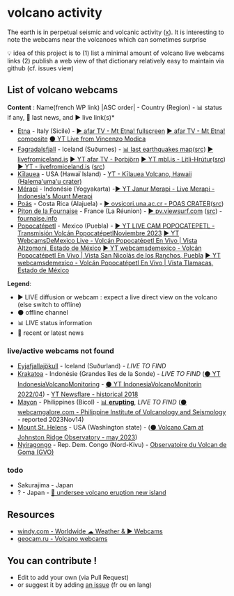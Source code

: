 # volcano activity

The earth is in perpetual seismic and volcanic activity ([x](https://twitter.com/search?q=volcano&src=typed_query)). It is interesting to note the webcams near the volcanoes which can sometimes surprise

💡 idea of this project is to (1) list a minimal amount of volcano live webcams links (2) publish a web view of that dictionary relatively easy to maintain via github (cf. issues view)

## List of volcano webcams

**Content** : Name(french WP link) |ASC order| - Country (Region) - 📊 status if any, 📰 last news, and ▶️ live link(s)*
* [Etna](https://fr.wikipedia.org/wiki/Etna) - Italy (Sicile) - [▶️ afar TV - Mt Etna! fullscreen](https://www.youtube.com/watch?v=9x8gxQcw5ps) [▶️ afar TV - Mt Etna! composite](https://www.youtube.com/watch?v=PiGBKs65A5g) [⚫️ YT Live from Vincenzo Modica](https://www.youtube.com/watch?v=cIMW_h-_X2k)
* [Fagradalsfjall](https://fr.wikipedia.org/wiki/Fagradalsfjall) - Iceland (Suðurnes) - [📊 last earthquakes map](https://vafri.is/quake/)([src](https://social.tulsa.ok.us/@blogoklahoma/111403666010144705)) [▶️ livefromiceland.is](https://livefromiceland.is/webcams/fagradalsfjall/) [▶️ YT afar TV - Þorbjörn](https://www.youtube.com/watch?v=l-5QeLIn1FA) [▶️ YT mbl.is - Litli-Hrútur](https://www.youtube.com/watch?v=LykVVU3C6D0)([src](https://dice.camp/@brunobord/110814440302065647)) [▶️ YT - livefromiceland.is](https://livefromiceland.is/webcams/litlihrutur) ([src](https://livefromiceland.is/webcams/))
* [Kīlauea](https://fr.wikipedia.org/wiki/K%C4%ABlauea) - USA (Hawaï Island) - [YT - Kīlauea Volcano, Hawaii (Halemaʻumaʻu crater)](https://www.youtube.com/watch?v=IPniOEVuZnQ)
* [Mérapi](https://fr.wikipedia.org/wiki/Merapi) - Indonésie (Yogyakarta) -[▶️ YT Janur Merapi - Live Merapi - Indonesia's Mount Merapi](https://www.youtube.com/watch?v=O6gK-l2BjZU)
* [Poás](https://fr.wikipedia.org/wiki/Po%C3%A1s) - Costa Rica (Alajuela) - [▶️ ovsicori.una.ac.cr - POAS CRATER](http://www.ovsicori.una.ac.cr/index.php/camaras/v-poas/22-camaras-volcanes/102-volcan-poas-crater)([src](http://www.ovsicori.una.ac.cr/index.php/camaras))
* [Piton de la Fournaise](https://fr.wikipedia.org/wiki/Piton_de_la_Fournaise) - France (La Réunion) - [▶️ pv.viewsurf.com](https://pv.viewsurf.com/1984/Piton-de-la-fournaise-video?i=NzI4NDp1bmRlZmluZWQ) ([src](https://www.reunion.fr/organisez/webcams/webcam-volcan-piton-de-la-fournaise/)) - [fournaise.info](https://fournaise.info/webcams-piton-de-la-fournaise-reunion/)
* [Popocatépetl](https://fr.wikipedia.org/wiki/Popocatepetl) - Mexico (Puebla) - [▶️ YT LIVE CAM POPOCATEPETL - Transmisión Volcán PopocatépetlNoviembre 2023](https://www.youtube.com/watch?v=3QnlLl8P4uU) [▶️ YT WebcamsDeMexico Live - Volcán Popocatépetl En Vivo | Vista Altzomoni, Estado de México](https://www.youtube.com/watch?v=PZQTjiNhnfc) [▶️ YT webcamsdemexico - Volcán Popocatépetl En Vivo | Vista San Nicolás de los Ranchos, Puebla](https://www.youtube.com/watch?v=x7_58IR4gpk) [▶️ YT webcamsdemexico - Volcán Popocatépetl En Vivo | Vista Tlamacas, Estado de México](https://www.youtube.com/watch?v=K1rnX5hP-5U)

**Legend**: 
* ▶️ LIVE diffusion or webcam : expect a live direct view on the volcano (else switch to offline)
* ⚫ offline channel
* 📊 LIVE status information
* 📰 recent or latest news

### live/active webcams not found 
* [Eyjafjallajökull](https://fr.wikipedia.org/wiki/Eyjafjallaj%C3%B6kull) - Iceland (Suðurland) - *LIVE TO FIND*
* [Krakatoa](https://fr.wikipedia.org/wiki/Krakatoa) - Indonésie (Grandes îles de la Sonde) - *LIVE TO FIND* ([⚫ YT IndonesiaVolcanoMonitoring](https://www.youtube.com/c/IndonesiaVolcanoMonitoring/live) - [⚫ YT IndonesiaVolcanoMonitorin 2022/04](https://www.youtube.com/watch?v=BO7OGzEIoFU)) - [YT Newsflare - historical 2018](https://www.youtube.com/watch?v=NGcbNn4Vk1w)
* [Mayon](https://fr.wikipedia.org/wiki/Mayon) - Philippines (Bicol) - [📊 **erupting**](https://www.volcanodiscovery.com/mayon.html), *LIVE TO FIND* ([⚫ webcamgalore.com - Philippine Institute of Volcanology and Seismology](https://www.webcamgalore.com/webcam/Philippines/Mayon/30068.html) - reported 2023Nov14)
* [Mount St. Helens](https://fr.wikipedia.org/wiki/Mont_Saint_Helens) - USA (Washington state) - ([⚫ Volcano Cam at Johnston Ridge Observatory - may 2023](https://www.usgs.gov/media/webcams/johnston-ridge-observatory-mount-st-helens))
* [Nyiragongo](https://fr.wikipedia.org/wiki/Nyiragongo) - Rep. Dem. Congo (Nord-Kivu) - [Observatoire du Volcan de Goma (GVO)](https://ovg-rdc.cd/nyiragongo/)

### todo
* Sakurajima - Japan
* ? - Japan - [📰 undersee volcano eruption new island](https://abc7.com/undersea-volcano-eruption-new-island-japan/14039281/)

## Resources
* [windy.com - Worldwide ☁ Weather & ▶️ Webcams](https://www.windy.com/fr/-Webcams/Italie/Sicile/Mascali/webcams/1669473572?37.757,14.759,10)
* [geocam.ru - Volcano webcams](https://www.geocam.ru/en/in/all/volcanoes/)

## You can contribute !

- Edit to add your own (via Pull Request)
- or suggest it by adding [an issue](https://github.com/boly38/volcano-activity/issues) (fr ou en lang)
